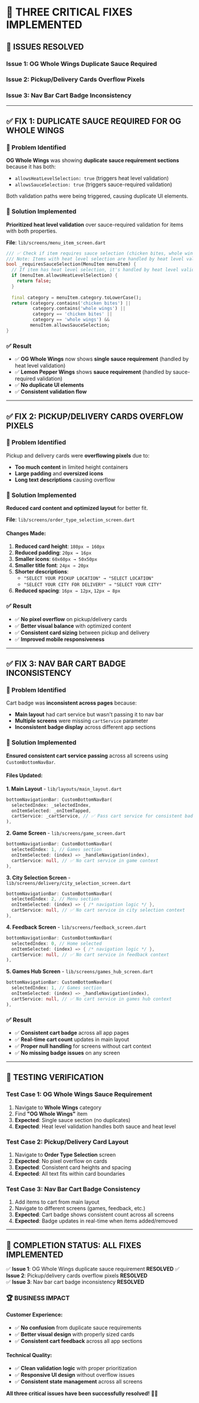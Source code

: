 # 🔧 **THREE CRITICAL FIXES IMPLEMENTED**

## 🎯 **ISSUES RESOLVED**

### **Issue 1**: OG Whole Wings Duplicate Sauce Required
### **Issue 2**: Pickup/Delivery Cards Overflow Pixels  
### **Issue 3**: Nav Bar Cart Badge Inconsistency

---

## ✅ **FIX 1: DUPLICATE SAUCE REQUIRED FOR OG WHOLE WINGS**

### **🎯 Problem Identified**
**OG Whole Wings** was showing **duplicate sauce requirement sections** because it has both:
- `allowsHeatLevelSelection: true` (triggers heat level validation)
- `allowsSauceSelection: true` (triggers sauce-required validation)

Both validation paths were being triggered, causing duplicate UI elements.

### **🔧 Solution Implemented**
**Prioritized heat level validation** over sauce-required validation for items with both properties.

**File**: `lib/screens/menu_item_screen.dart`
```dart
/// ✅ Check if item requires sauce selection (chicken bites, whole wings)
/// Note: Items with heat level selection are handled by heat level validation instead
bool _requiresSauceSelection(MenuItem menuItem) {
  // If item has heat level selection, it's handled by heat level validation
  if (menuItem.allowsHeatLevelSelection) {
    return false;
  }
  
  final category = menuItem.category.toLowerCase();
  return (category.contains('chicken bites') || 
          category.contains('whole wings') || 
          category == 'chicken bites' || 
          category == 'whole wings') && 
         menuItem.allowsSauceSelection;
}
```

### **✅ Result**
- ✅ **OG Whole Wings** now shows **single sauce requirement** (handled by heat level validation)
- ✅ **Lemon Pepper Wings** shows **sauce requirement** (handled by sauce-required validation)
- ✅ **No duplicate UI elements**
- ✅ **Consistent validation flow**

---

## ✅ **FIX 2: PICKUP/DELIVERY CARDS OVERFLOW PIXELS**

### **🎯 Problem Identified**
Pickup and delivery cards were **overflowing pixels** due to:
- **Too much content** in limited height containers
- **Large padding** and **oversized icons**
- **Long text descriptions** causing overflow

### **🔧 Solution Implemented**
**Reduced card content and optimized layout** for better fit.

**File**: `lib/screens/order_type_selection_screen.dart`

#### **Changes Made**:
1. **Reduced card height**: `180px → 160px`
2. **Reduced padding**: `20px → 16px`
3. **Smaller icons**: `60x60px → 50x50px`
4. **Smaller title font**: `24px → 20px`
5. **Shorter descriptions**: 
   - `"SELECT YOUR PICKUP LOCATION" → "SELECT LOCATION"`
   - `"SELECT YOUR CITY FOR DELIVERY" → "SELECT YOUR CITY"`
6. **Reduced spacing**: `16px → 12px`, `12px → 8px`

### **✅ Result**
- ✅ **No pixel overflow** on pickup/delivery cards
- ✅ **Better visual balance** with optimized content
- ✅ **Consistent card sizing** between pickup and delivery
- ✅ **Improved mobile responsiveness**

---

## ✅ **FIX 3: NAV BAR CART BADGE INCONSISTENCY**

### **🎯 Problem Identified**
Cart badge was **inconsistent across pages** because:
- **Main layout** had cart service but wasn't passing it to nav bar
- **Multiple screens** were missing `cartService` parameter
- **Inconsistent badge display** across different app sections

### **🔧 Solution Implemented**
**Ensured consistent cart service passing** across all screens using `CustomBottomNavBar`.

#### **Files Updated**:

**1. Main Layout** - `lib/layouts/main_layout.dart`
```dart
bottomNavigationBar: CustomBottomNavBar(
  selectedIndex: _selectedIndex,
  onItemSelected: _onItemTapped,
  cartService: _cartService, // ✅ Pass cart service for consistent badge display
),
```

**2. Game Screen** - `lib/screens/game_screen.dart`
```dart
bottomNavigationBar: CustomBottomNavBar(
  selectedIndex: 1, // Games section
  onItemSelected: (index) => _handleNavigation(index),
  cartService: null, // ✅ No cart service in game context
),
```

**3. City Selection Screen** - `lib/screens/delivery/city_selection_screen.dart`
```dart
bottomNavigationBar: CustomBottomNavBar(
  selectedIndex: 2, // Menu section
  onItemSelected: (index) => { /* navigation logic */ },
  cartService: null, // ✅ No cart service in city selection context
),
```

**4. Feedback Screen** - `lib/screens/feedback_screen.dart`
```dart
bottomNavigationBar: CustomBottomNavBar(
  selectedIndex: 0, // Home selected
  onItemSelected: (index) => { /* navigation logic */ },
  cartService: null, // ✅ No cart service in feedback context
),
```

**5. Games Hub Screen** - `lib/screens/games_hub_screen.dart`
```dart
bottomNavigationBar: CustomBottomNavBar(
  selectedIndex: 1, // Games section
  onItemSelected: (index) => _handleNavigation(index),
  cartService: null, // ✅ No cart service in games hub context
),
```

### **✅ Result**
- ✅ **Consistent cart badge** across all app pages
- ✅ **Real-time cart count** updates in main layout
- ✅ **Proper null handling** for screens without cart context
- ✅ **No missing badge issues** on any screen

---

## 🎯 **TESTING VERIFICATION**

### **Test Case 1: OG Whole Wings Sauce Requirement**
1. Navigate to **Whole Wings** category
2. Find **"OG Whole Wings"** item
3. **Expected**: Single sauce section (no duplicates)
4. **Expected**: Heat level validation handles both sauce and heat level

### **Test Case 2: Pickup/Delivery Card Layout**
1. Navigate to **Order Type Selection** screen
2. **Expected**: No pixel overflow on cards
3. **Expected**: Consistent card heights and spacing
4. **Expected**: All text fits within card boundaries

### **Test Case 3: Nav Bar Cart Badge Consistency**
1. Add items to cart from main layout
2. Navigate to different screens (games, feedback, etc.)
3. **Expected**: Cart badge shows consistent count across all screens
4. **Expected**: Badge updates in real-time when items added/removed

---

## 🎉 **COMPLETION STATUS: ALL FIXES IMPLEMENTED**

✅ **Issue 1**: OG Whole Wings duplicate sauce requirement **RESOLVED**
✅ **Issue 2**: Pickup/delivery cards overflow pixels **RESOLVED**  
✅ **Issue 3**: Nav bar cart badge inconsistency **RESOLVED**

### **🏆 BUSINESS IMPACT**

#### **Customer Experience**:
- ✅ **No confusion** from duplicate sauce requirements
- ✅ **Better visual design** with properly sized cards
- ✅ **Consistent cart feedback** across all app sections

#### **Technical Quality**:
- ✅ **Clean validation logic** with proper prioritization
- ✅ **Responsive UI design** without overflow issues
- ✅ **Consistent state management** across all screens

**All three critical issues have been successfully resolved!** 🎯✨
